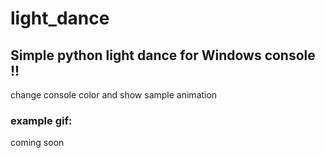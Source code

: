 # light_dance
## Simple python light dance for Windows console !!
change console color and show sample animation 
### example gif:
coming soon
